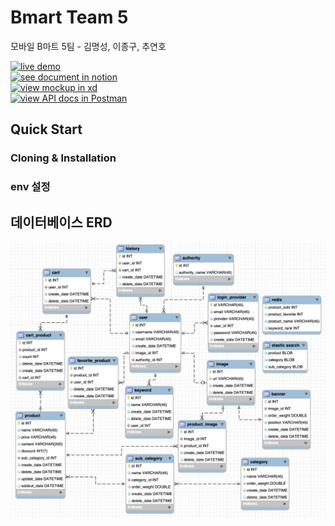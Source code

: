 # Bmart Team 5

모바일 B마트 5팀 - 김명성, 이종구, 추연호

<div>
<a href="http://13.125.22.71/:3000" target="_blank">
<img src="https://user-images.githubusercontent.com/48426991/90333516-6dcd9480-e001-11ea-8edd-d7f700449713.jpg" alt="live demo" width="295px" />
</a>
</div>

<div>
<a href="https://www.notion.so/younho9/bmart-5-4ae7d73c4fba4805a1e30fd0c947fe54" target="_blank">
<img src="https://user-images.githubusercontent.com/48426991/90333262-61e0d300-dfff-11ea-97eb-552cbeebbabe.jpg" alt="see document in notion" width="295px" />
</a>
</div>

<div>
<a href="https://xd.adobe.com/view/22fb035e-6f8c-49cb-72cd-88c8c8bb15a1-54ca/" target="_blank">
<img src="https://user-images.githubusercontent.com/48426991/90332998-df571400-dffc-11ea-899f-f576f28c8002.jpg" alt="view mockup in xd" width="295px" />
</a>
</div>

<div>
<a href="https://documenter.getpostman.com/view/2322914/T1LPC6xM?version=latest" target="_blank">
<img src="https://user-images.githubusercontent.com/48426991/90333367-2eeb0f00-e000-11ea-9db5-a58d0bf7781f.jpg" alt="view API docs in Postman" width="295px" />
</a>
</div>

## Quick Start

### Cloning & Installation

### env 설정

## 데이터베이스 ERD

<img src="./assets/erd.png" alt="ERD" />
